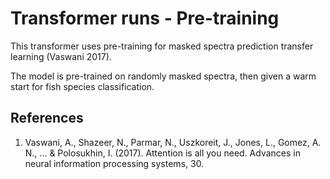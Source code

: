 # Transformer runs - Pre-training

This transformer uses pre-training for masked spectra prediction transfer learning (Vaswani 2017).

The model is pre-trained on randomly masked spectra, then given a warm start for fish species classification.

## References

1. Vaswani, A., Shazeer, N., Parmar, N., Uszkoreit, J., Jones, L., Gomez, A. N., ... & Polosukhin, I. (2017). Attention is all you need. Advances in neural information processing systems, 30.
